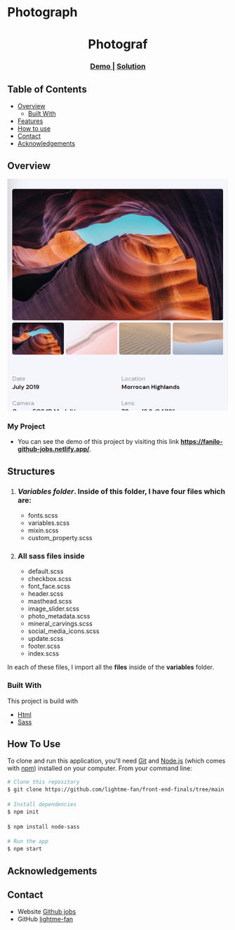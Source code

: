 # Photograph

<h1 align="center">Photograf</h1>

<div align="center">
  <h3>
    <a href="https://fanilo-github-jobs.netlify.app/">
      Demo
    </a>
    <span> | </span>
    <a href="https://github.com/lightme-fan/front-end-finals/tree/main">
      Solution
    </a>
  </h3>
</div>

<!-- TABLE OF CONTENTS -->

## Table of Contents

-   [Overview](#overview)
    -   [Built With](#built-with)
-   [Features](#features)
-   [How to use](#how-to-use)
-   [Contact](#contact)
-   [Acknowledgements](#acknowledgements)

<!-- OVERVIEW -->

## Overview

![screenshot](./assets/screenshot.png)

### My Project

- You can see the demo of this project by visiting this link **https://fanilo-github-jobs.netlify.app/**.

## Structures
1. ### *Variables folder*. Inside of this folder, I have four files which are:
    - fonts.scss
    - variables.scss
    - mixin.scss
    - custom_property.scss

1. ### All sass files inside
    - default.scss
    - checkbox.scss
    - font_face.scss
    - header.scss
    - masthead.scss
    - image_slider.scss
    - photo_metadata.scss
    - mineral_carvings.scss
    - social_media_icons.scss
    - update.scss
    - footer.scss
    - index.scss

In each of these files, I import all the **files** inside of the **variables** folder.

### Built With
This project is build with 
  - [Html](https://developer.mozilla.org/en-US/docs/Web/HTML)
  - [Sass](https://sass-lang.com/)

## How To Use

To clone and run this application, you'll need [Git](https://git-scm.com) and [Node.js](https://nodejs.org/en/download/) (which comes with [npm](http://npmjs.com)) installed on your computer. From your command line:

```bash
# Clone this repository
$ git clone https://github.com/lightme-fan/front-end-finals/tree/main

# Install dependencies
$ npm init

$ npm install node-sass

# Run the app
$ npm start
```

## Acknowledgements

<!-- This section should list any articles or add-ons/plugins that helps you to complete the project. This is optional but it will help you in the future. For example: -->

## Contact

-   Website [Github jobs](https://fanilo-github-jobs.netlify.app/)
-   GitHub [lightme-fan](https://github.com/lightme-fan)

